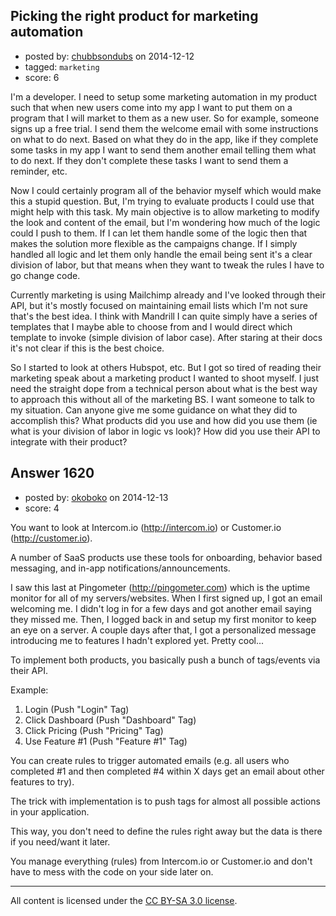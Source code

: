 ## Picking the right product for marketing automation

- posted by: [chubbsondubs](https://stackexchange.com/users/51881/chubbsondubs) on 2014-12-12
- tagged: `marketing`
- score: 6

<p>I'm a developer.  I need to setup some marketing automation in my product such that when new users come into my app I want to put them on a program that I will market to them as a new user.  So for example, someone signs up a free trial.  I send them the welcome email with some instructions on what to do next.  Based on what they do in the app, like if they  complete some tasks in my app I want to send them another email telling them what to do next.  If they don't complete these tasks I want to send them a reminder, etc.</p>

<p>Now I could certainly program all of the behavior myself which would make this a stupid question. But, I'm trying to evaluate products I could use that might help with this task.  My main objective is to allow marketing to modify the look and content of the email, but I'm wondering how much of the logic could I push to them.  If I can let them handle some of the logic then that makes the solution more flexible as the campaigns change.  If I simply handled all logic and let them only handle the email being sent it's a clear division of labor, but that means when they want to tweak the rules I have to go change code.</p>

<p>Currently marketing is using Mailchimp already and I've looked through their API, but it's mostly focused on maintaining email lists which I'm not sure that's the best idea.  I think with Mandrill I can quite simply have a series of templates that I maybe able to choose from and I would direct which template to invoke (simple division of labor case).  After staring at their docs it's not clear if this is the best choice.</p>

<p>So I started to look at others Hubspot, etc.  But I got so tired of reading their marketing speak about a marketing product I wanted to shoot myself.  I just need the straight dope from a technical person about what is the best way to approach this without all of the marketing BS.  I want someone to talk to my situation.  Can anyone give me some guidance on what they did to accomplish this?  What products did you use and how did you use them (ie what is your division of labor in logic vs look)?  How did you use their API to integrate with their product?</p>



## Answer 1620

- posted by: [okoboko](https://stackexchange.com/users/4542446/okoboko) on 2014-12-13
- score: 4

<p>You want to look at Intercom.io (<a href="http://intercom.io" rel="nofollow">http://intercom.io</a>) or Customer.io (<a href="http://customer.io" rel="nofollow">http://customer.io</a>).</p>

<p>A number of SaaS products use these tools for onboarding, behavior based messaging, and in-app notifications/announcements.</p>

<p>I saw this last at Pingometer (<a href="http://pingometer.com" rel="nofollow">http://pingometer.com</a>) which is the uptime monitor for all of my servers/websites. When I first signed up, I got an email welcoming me. I didn't log in for a few days and got another email saying they missed me. Then, I logged back in and setup my first monitor to keep an eye on a server. A couple days after that, I got a personalized message introducing me to features I hadn't explored yet. Pretty cool...</p>

<p>To implement both products, you basically push a bunch of tags/events via their API.</p>

<p>Example:</p>

<ol>
<li>Login (Push "Login" Tag)</li>
<li>Click Dashboard (Push "Dashboard" Tag)</li>
<li>Click Pricing (Push "Pricing" Tag)</li>
<li>Use Feature #1 (Push "Feature #1" Tag)</li>
</ol>

<p>You can create rules to trigger automated emails (e.g. all users who completed #1 and then completed #4 within X days get an email about other features to try).</p>

<p>The trick with implementation is to push tags for almost all possible actions in your application.</p>

<p>This way, you don't need to define the rules right away but the data is there if you need/want it later.</p>

<p>You manage everything (rules) from Intercom.io or Customer.io and don't have to mess with the code on your side later on.</p>




---

All content is licensed under the [CC BY-SA 3.0 license](https://creativecommons.org/licenses/by-sa/3.0/).
